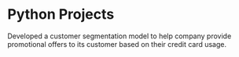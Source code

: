 # Python Projects
Developed a customer segmentation model to help company provide promotional offers to its customer based on their credit card usage.
